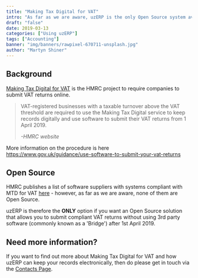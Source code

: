 ```yaml
---
title: "Making Tax Digital for VAT"
intro: "As far as we are aware, uzERP is the only Open Source system available that is compliant with the HMRC Making Tax Digital for VAT standard which must be used from 1st April 2019."
draft: "false"
date: 2019-03-13
categories: ["Using uzERP"]
tags: ["Accounting"]
banner: "img/banners/rawpixel-670711-unsplash.jpg"
author: "Martyn Shiner"
---
```

## Background

[Making Tax Digital for VAT](https://www.gov.uk/government/publications/making-tax-digital/overview-of-making-tax-digital) is the HMRC project to require companies to submit VAT returns online.

> VAT-registered businesses with a taxable turnover above the VAT threshold are required to use the Making Tax Digital service to keep
> records digitally and use software to submit their VAT returns from 1 April 2019.
> 
> *-HMRC website*

More information on the procedure is here https://www.gov.uk/guidance/use-software-to-submit-your-vat-returns

## Open Source

HMRC publishes a list of software suppliers with systems compliant with MTD for VAT [here](https://www.gov.uk/guidance/software-for-sending-income-tax-updates) - however, as far as we are aware, none of them are Open Source.

uzERP is therefore the __ONLY__ option if you want an Open Source solution that allows you to submit compliant VAT returns without using 3rd party software (commonly known as a 'Bridge') after 1st April 2019.

## Need more information?

If you want to find out more about Making Tax Digital for VAT and how uzERP can keep your records electronically, then do please get in touch via the [Contacts Page](/contact/).